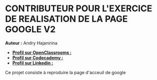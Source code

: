 # CONTRIBUTEUR POUR L'EXERCICE DE REALISATION DE LA PAGE GOOGLE V2
**Auteur :** Andry Hajanirina
* [**Profil sur OpenClassrooms :**](https://openclassrooms.com/membres/arianto-93671)
* [**Profil sur Codecademy :**](https://www.codecademy.com/fr/AndryHajanirina)
* [**Profil sur Linkedin :**](https://www.linkedin.com/in/andry-hajanirina-andrianjatoharinavalona-5a15a9160)

Ce projet consiste à reproduire la page d'acceuil de google
